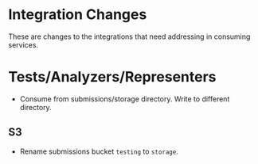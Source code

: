 # Integration Changes

These are changes to the integrations that need addressing in consuming services.

# Tests/Analyzers/Representers

- Consume from submissions/storage directory. Write to different directory.

## S3

- Rename submissions bucket `testing` to `storage`.
